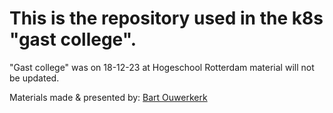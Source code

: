 # This is the repository used in the k8s "gast college".
"Gast college" was on 18-12-23 at Hogeschool Rotterdam material will not be updated.

Materials made & presented by: [Bart Ouwerkerk](https://www.linkedin.com/in/bart-ouwerkerk/)